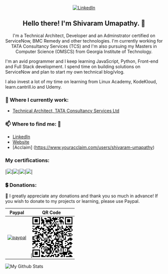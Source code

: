 <p align="center">
	<a href="https://www.linkedin.com/in/shivaramumapathy"><img src="https://img.shields.io/badge/LinkedIn--_.svg?style=social&logo=linkedin" alt="LinkedIn"></a>
</p>

<h2 align="center">Hello there! I'm Shivaram Umapathy. 👋 </h2>
<p align="center">I'm a Technical Architect, Developer and an Adminstrator certified on ServiceNow, BMC Remedy and other technologies.
I'm currently working for TATA Consultancy Services (TCS) and I'm also pursuing my Masters in Computer Science (OMSCS) from Georgia Institute of Technology.

I'm an avid programmer and I keep learning JavaScript, Python, Front-end and Full Stack development. I spend time on building solutions on ServiceNow and plan to start my own technical blog/vlog.

I also invest a lot of my time on learning from Linux Academy, KodeKloud, learn.cantrill.io and Udemy.</p>

### 💼 Where I currently work:
- [Technical Architect, TATA Consultancy Services Ltd](https://tcs.com/)

### 📫 Where to find me: 🔗
- [LinkedIn](https://linkedin.com/in/shivaramumapathy)
- [Website](https://shivaramumapathy.com)
- [Acclaim] (https://www.youracclaim.com/users/shivaram-umapathy)

### My certifications:
|![](https://images.youracclaim.com/size/340x340/images/1fdcf6a9-de8e-4e35-96b0-e801d8411506/AWS-CloudPractitioner.png)|![](https://images.youracclaim.com/size/340x340/images/697cf123-74b0-4356-9055-9973471d26d6/03_Oracle_Cloud_Infrastructure_Foundations_Associate.png)|![](https://images.youracclaim.com/size/340x340/images/a0c90a95-7b12-4b51-a8a5-59887be2c399/08_Associate_OCI_Architect_2019.png)|![](https://images.youracclaim.com/size/340x340/images/1b9e2535-31dc-405d-8c05-ee2a53d50477/11_OCI_Architect_Professional_2019.png)|

### :heavy_dollar_sign: Donations:

:pray: I greatly appreciate any donations and thank you so much in advance!
If you wish to donate to my projects or learning, please use Paypal.

| Paypal | QR Code |
| ------ | ------- |
| [![paypal](https://www.paypalobjects.com/en_US/i/btn/btn_donateCC_LG.gif)](https://www.paypal.com/cgi-bin/webscr?cmd=_donations&business=PHMPE6PV5TZE4&currency_code=USD) |  <center>[![](https://github.com/shivaramumapathy/shivaramumapathy/blob/main/QR%20Code.png)</center> |


![My Github Stats](https://github-readme-stats.vercel.app/api?username=shivaramumapathy&show_icons=true&theme=radical)
